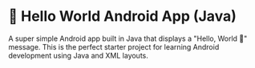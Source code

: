 # 📱 Hello World Android App (Java)

A super simple Android app built in Java that displays a "Hello, World 👋" message. This is the perfect starter project for learning Android development using Java and XML layouts.
